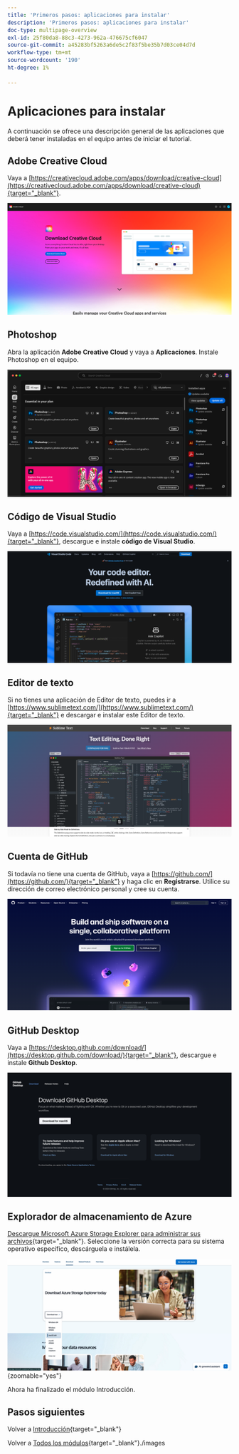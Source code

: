 ```yaml
---
title: 'Primeros pasos: aplicaciones para instalar'
description: 'Primeros pasos: aplicaciones para instalar'
doc-type: multipage-overview
exl-id: 25f80da8-88c3-4273-962a-476675cf6047
source-git-commit: a45283bf5263a6de5c2f83f5be35b7d03ce04d7d
workflow-type: tm+mt
source-wordcount: '190'
ht-degree: 1%

---
```


# Aplicaciones para instalar

A continuación se ofrece una descripción general de las aplicaciones que deberá tener instaladas en el equipo antes de iniciar el tutorial.

## Adobe Creative Cloud

Vaya a [https://creativecloud.adobe.com/apps/download/creative-cloud](https://creativecloud.adobe.com/apps/download/creative-cloud){target="_blank"}.

![Nueva integración de Adobe I/O](./images/cc.png)

## Photoshop

Abra la aplicación **Adobe Creative Cloud** y vaya a **Aplicaciones**. Instale Photoshop en el equipo.

![Nueva integración de Adobe I/O](./images/psd.png)

## Código de Visual Studio

Vaya a [https://code.visualstudio.com/](https://code.visualstudio.com/){target="_blank"}, descargue e instale **código de Visual Studio**.

![Bloquear](./images/vsc1.png)

## Editor de texto

Si no tienes una aplicación de Editor de texto, puedes ir a [https://www.sublimetext.com/](https://www.sublimetext.com/){target="_blank"} e descargar e instalar este Editor de texto.

![Bloquear](./images/text1.png)

## Cuenta de GitHub

Si todavía no tiene una cuenta de GitHub, vaya a [https://github.com/](https://github.com/){target="_blank"} y haga clic en **Registrarse**. Utilice su dirección de correo electrónico personal y cree su cuenta.

![Bloquear](./images/git.png)

## GitHub Desktop

Vaya a [https://desktop.github.com/download/](https://desktop.github.com/download/){target="_blank"}, descargue e instale **Github Desktop**.

![Bloquear](./images/block1.png)

## Explorador de almacenamiento de Azure

[Descargue Microsoft Azure Storage Explorer para administrar sus archivos](https://azure.microsoft.com/en-us/products/storage/storage-explorer#Download-4){target="_blank"}. Seleccione la versión correcta para su sistema operativo específico, descárguela e instálela.

![Almacenamiento de Azure](./images/az10.png){zoomable="yes"}

Ahora ha finalizado el módulo Introducción.

## Pasos siguientes

Volver a [Introducción](./getting-started.md){target="_blank"}

Volver a [Todos los módulos](./../../../overview.md){target="_blank"}./images
